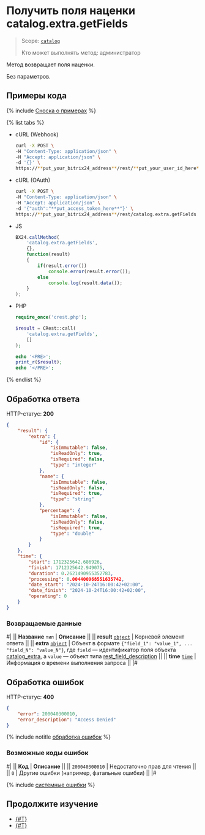 # Получить поля наценки catalog.extra.getFields

> Scope: [`catalog`](../../scopes/permissions.md)
>
> Кто может выполнять метод: администратор

Метод возвращает поля наценки.

Без параметров.

## Примеры кода

{% include [Сноска о примерах](../../../_includes/examples.md) %}

{% list tabs %}

- cURL (Webhook)

    ```bash
    curl -X POST \
    -H "Content-Type: application/json" \
    -H "Accept: application/json" \
    -d '{}' \
    https://**put_your_bitrix24_address**/rest/**put_your_user_id_here**/**put_your_webbhook_here**/catalog.extra.getFields
    ```

- cURL (OAuth)

    ```bash
    curl -X POST \
    -H "Content-Type: application/json" \
    -H "Accept: application/json" \
    -d '{"auth":"**put_access_token_here**"}' \
    https://**put_your_bitrix24_address**/rest/catalog.extra.getFields
    ```

- JS

    ```js
    BX24.callMethod(
        'catalog.extra.getFields', 
        {},
        function(result)
        {
            if(result.error())
                console.error(result.error());
            else
                console.log(result.data());
        }
    );
    ```

- PHP

    ```php
    require_once('crest.php');

    $result = CRest::call(
        'catalog.extra.getFields',
        []
    );

    echo '<PRE>';
    print_r($result);
    echo '</PRE>';
    ```

{% endlist %}

## Обработка ответа

HTTP-статус: **200**

```json
{
    "result": {
        "extra": {
            "id": {
                "isImmutable": false,
                "isReadOnly": true,
                "isRequired": false,
                "type": "integer"
            },
            "name": {
                "isImmutable": false,
                "isReadOnly": false,
                "isRequired": true,
                "type": "string"
            },
            "percentage": {
                "isImmutable": false,
                "isReadOnly": false,
                "isRequired": true,
                "type": "double"
            }
        }
    },
    "time": {
        "start": 1712325642.686926,
        "finish": 1712325642.949075,
        "duration": 0.2621490955352783,
        "processing": 0.004400968551635742,
        "date_start": "2024-10-24T16:00:42+02:00",
        "date_finish": "2024-10-24T16:00:42+02:00",
        "operating": 0
    }
}
```

### Возвращаемые данные

#|
|| **Название**
`тип` | **Описание** ||
|| **result**
[`object`](../../data-types.md) | Корневой элемент ответа ||
|| **extra**
[`object`](../../data-types.md) | Объект в формате `{"field_1": "value_1", ... "field_N": "value_N"}`, где `field` — идентификатор поля объекта [catalog_extra](../data-types.md#catalog_extra), а `value` — объект типа [rest_field_description](../data-types.md#rest_field_description) ||
|| **time**
[`time`](../../data-types.md#time) | Информация о времени выполнения запроса ||
|#

## Обработка ошибок

HTTP-статус: **400**

```json
{
    "error": 200040300010,
    "error_description": "Access Denied"
}
```

{% include notitle [обработка ошибок](../../../_includes/error-info.md) %}

### Возможные коды ошибок

#|
|| **Код** | **Описание** ||
|| `200040300010` | Недостаточно прав для чтения ||
|| `0` | Другие ошибки (например, фатальные ошибки) ||
|#

{% include [системные ошибки](../../../_includes/system-errors.md) %}

## Продолжите изучение 

- [{#T}](./catalog-extra-get.md)
- [{#T}](./catalog-extra-list.md)